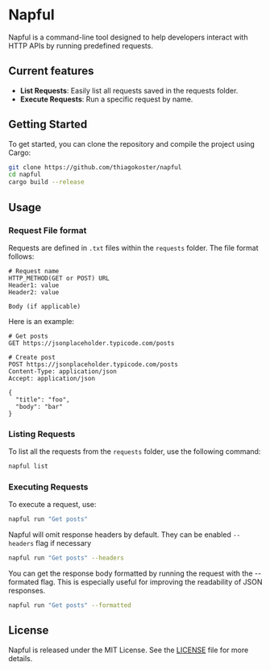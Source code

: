 # Napful
Napful is a command-line tool designed to help developers interact with HTTP APIs by running predefined requests.

## Current features
- **List Requests**: Easily list all requests saved in the requests folder.
- **Execute Requests**: Run a specific request by name.

## Getting Started
To get started, you can clone the repository and compile the project using Cargo:
```sh  
git clone https://github.com/thiagokoster/napful
cd napful
cargo build --release
```

## Usage

### Request File format
Requests are defined in `.txt` files within the `requests` folder.
The file format follows:
```
# Request name
HTTP_METHOD(GET or POST) URL 
Header1: value
Header2: value

Body (if applicable)
```
Here is an example:
```
# Get posts
GET https://jsonplaceholder.typicode.com/posts

# Create post
POST https://jsonplaceholder.typicode.com/posts
Content-Type: application/json
Accept: application/json
   
{
  "title": "foo",
  "body": "bar"
}
```

### Listing Requests
To list all the requests from the `requests` folder, use the following command:
```sh 
napful list
```

### Executing Requests
To execute a request, use:
```sh 
napful run "Get posts"
```
Napful will omit response headers by default. They can be enabled `--headers` flag if necessary
```sh 
napful run "Get posts" --headers
```

You can get the response body formatted by running the request with the --formated flag.
This is especially useful for improving the readability of JSON responses.
```sh 
napful run "Get posts" --formatted
```

## License
Napful is released under the MIT License. See the [LICENSE](https://github.com/thiagokoster/napful/blob/main/LICENSE) file for more details.
